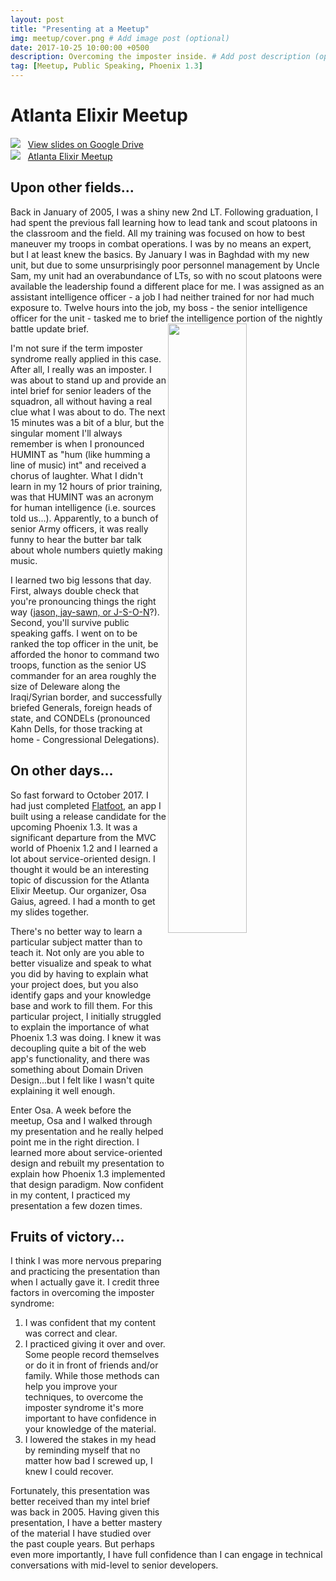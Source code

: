 ```yaml
---
layout: post
title: "Presenting at a Meetup"
img: meetup/cover.png # Add image post (optional)
date: 2017-10-25 10:00:00 +0500
description: Overcoming the imposter inside. # Add post description (optional)
tag: [Meetup, Public Speaking, Phoenix 1.3]
---
```

# Atlanta Elixir Meetup

![](https://ssl.gstatic.com/docs/doclist/images/infinite_arrow_favicon_4.ico) &nbsp;&nbsp;<a href="https://docs.google.com/presentation/d/1fbS_BCUKQN7MfHBLXxra_gb-hCKbY9DqSe-ePKoA5wY/edit?usp=sharing" target="\_blank">View slides on Google Drive</a>
<br>
![](https://secure.meetupstatic.com/s/img/68780390453345256452178/favicon.ico) &nbsp;&nbsp;<a href="https://www.meetup.com/atlantaelixir/" target="\_blank">Atlanta Elixir Meetup</a>


## Upon other fields...

Back in January of 2005, I was a shiny new 2nd LT. Following graduation, I had spent the previous fall learning how to lead tank and scout platoons in the classroom and the field. All my training was focused on how to best maneuver my troops in combat operations. I was by no means an expert, but I at least knew the basics. By January I was in Baghdad with my new unit, but due to some unsurprisingly poor personnel management by Uncle Sam, my unit had an overabundance of LTs, so with no scout platoons were available the leadership found a different place for me. I was assigned as an assistant intelligence officer - a job I had neither trained for nor had much exposure to. Twelve hours into the job, my boss - the senior intelligence officer for the unit - tasked me to brief the intelligence portion of the nightly battle update brief.
<img src="http://militaryhumor.net/wp-content/uploads/2015/11/military-humor-i-found-lt-barb-wire.jpg" align="right" width="50%">

I'm not sure if the term imposter syndrome really applied in this case. After all, I really was an imposter. I was about to stand up and provide an intel brief for senior leaders of the squadron, all without having a real clue what I was about to do. The next 15 minutes was a bit of a blur, but the singular moment I'll always remember is when I pronounced HUMINT as "hum (like humming a line of music) int" and received a chorus of laughter. What I didn't learn in my 12 hours of prior training, was that HUMINT was an acronym for human intelligence (i.e. sources told us...). Apparently, to a bunch of senior Army officers, it was really funny to hear the butter bar talk about whole numbers quietly making music.

I learned two big lessons that day. First, always double check that you're pronouncing things the right way ([jason, jay-sawn, or J-S-O-N](https://www.youtube.com/watch?v=zhVdWQWKRqM&feature=youtu.be)?). Second, you'll survive public speaking gaffs. I went on to be ranked the top officer in the unit, be afforded the honor to command two troops, function as the senior US commander for an area roughly the size of Deleware along the Iraqi/Syrian border, and successfully briefed Generals, foreign heads of state, and CONDELs (pronounced Kahn Dells, for those tracking at home - Congressional Delegations).

## On other days...

So fast forward to October 2017. I had just completed [Flatfoot]({{site.baseurl}}/portfolio/1_flatfoot/), an app I built using a release candidate for the upcoming Phoenix 1.3. It was a significant departure from the MVC world of Phoenix 1.2 and I learned a lot about service-oriented design. I thought it would be an interesting topic of discussion for the Atlanta Elixir Meetup. Our organizer, Osa Gaius, agreed. I had a month to get my slides together.

There's no better way to learn a particular subject matter than to teach it. Not only are you able to better visualize and speak to what you did by having to explain what your project does, but you also identify gaps and your knowledge base and work to fill them. For this particular project, I initially struggled to explain the importance of what Phoenix 1.3 was doing. I knew it was decoupling quite a bit of the web app's functionality, and there was something about Domain Driven Design...but I felt like I wasn't quite explaining it well enough.

Enter Osa. A week before the meetup, Osa and I walked through my presentation and he really helped point me in the right direction. I learned more about service-oriented design and rebuilt my presentation to explain how Phoenix 1.3 implemented that design paradigm. Now confident in my content, I practiced my presentation a few dozen times.

## Fruits of victory...

I think I was more nervous preparing and practicing the presentation than when I actually gave it. I credit three factors in overcoming the imposter syndrome:
1. I was confident that my content was correct and clear.
2. I practiced giving it over and over. Some people record themselves or do it in front of friends and/or family. While those methods can help you improve your techniques, to overcome the imposter syndrome it's more important to have confidence in your knowledge of the material.
3. I lowered the stakes in my head by reminding myself that no matter how bad I screwed up, I knew I could recover.

Fortunately, this presentation was better received than my intel brief was back in 2005. Having given this presentation, I have a better mastery of the material I have studied over the past couple years. But perhaps even more importantly, I have full confidence than I can engage in technical conversations with mid-level to senior developers. 
